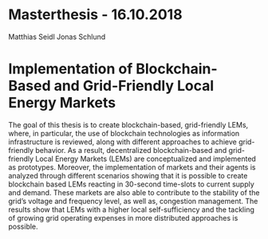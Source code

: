 # Masterthesis - 16.10.2018
Matthias Seidl
Jonas Schlund 

# Implementation of Blockchain-Based and Grid-Friendly Local Energy Markets

The goal of this thesis is to create blockchain-based, grid-friendly LEMs, where, in particular, the use of blockchain technologies as information infrastructure is reviewed, along with different approaches to achieve grid-friendly behavior. As a result, decentralized blockchain-based and grid-friendly Local Energy Markets (LEMs) are conceptualized and implemented as prototypes. Moreover, the implementation of markets and their agents is analyzed through different scenarios showing that it is possible to create blockchain based LEMs reacting in 30-second time-slots to current supply and demand. These markets are also able to contribute to the stability of the
grid’s voltage and frequency level, as well as, congestion management. The results show that LEMs with a higher local self-sufficiency and the tackling of growing grid operating expenses in more distributed approaches is possible.
